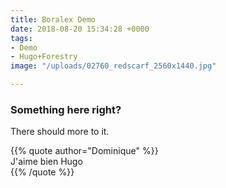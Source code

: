 ```yaml
---
title: Boralex Demo
date: 2018-08-20 15:34:28 +0000
tags:
- Demo
- Hugo+Forestry
image: "/uploads/02760_redscarf_2560x1440.jpg"

---
```

### Something here right?

There should more to it.

{{% quote author="Dominique" %}}   
J'aime bien Hugo  
{{% /quote %}}